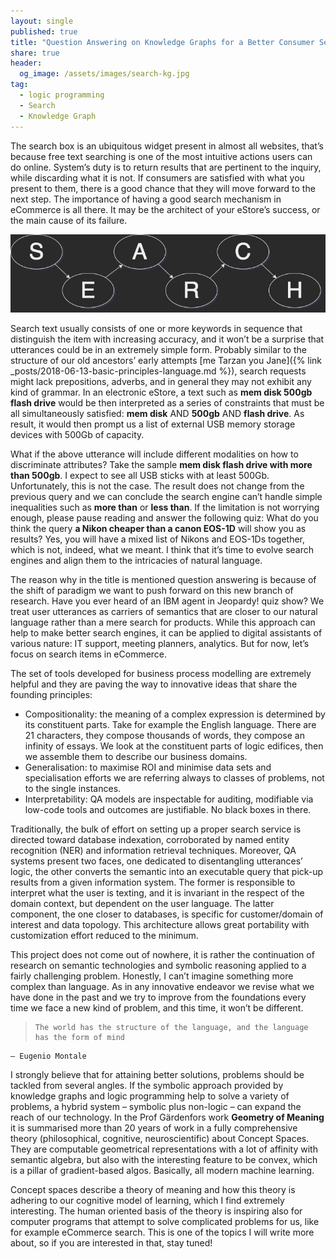 ```yaml
---
layout: single
published: true
title: "Question Answering on Knowledge Graphs for a Better Consumer Search"
share: true
header:
  og_image: /assets/images/search-kg.jpg
tag:
  - logic programming
  - Search
  - Knowledge Graph
---
```

The search box is an ubiquitous widget present in almost all websites, that’s because free text searching is one of the most intuitive actions users can do online. System’s duty is to return results that are pertinent to the inquiry, while discarding what it is not. If consumers are satisfied with what you present to them, there is a good chance that they will move forward to the next step. The importance of having a good search mechanism in eCommerce is all there. It may be the architect of your eStore’s success, or the main cause of its failure.

![](/assets/images/search-kg.jpg)

Search text usually consists of one or more keywords in sequence that distinguish the item with increasing accuracy, and it won’t be a surprise that utterances could be in an extremely simple form. Probably similar to the structure of our old ancestors’ early attempts [me Tarzan you Jane]({% link _posts/2018-06-13-basic-principles-language.md %}), search requests might lack prepositions, adverbs, and in general they may not exhibit any kind of grammar. In an electronic eStore, a text such as **mem disk 500gb flash drive** would be then interpreted as a series of constraints that must be all simultaneously satisfied: **mem disk** AND **500gb** AND **flash drive**. As result, it would then prompt us a list of external USB memory storage devices with 500Gb of capacity.

What if the above utterance will include different modalities on how to discriminate attributes? Take the sample **mem disk flash drive with more than 500gb**. I expect to see all USB sticks with at least 500Gb. Unfortunately, this is not the case. The result does not change from the previous query and we can conclude the search engine can’t handle simple inequalities such as **more than** or **less than**. If the limitation is not worrying enough, please pause reading and answer the following quiz: What do you think the query **a Nikon cheaper than a canon EOS-1D** will show you as results? Yes, you will have a mixed list of Nikons and EOS-1Ds together, which is not, indeed, what we meant. I think that it’s time to evolve search engines and align them to the intricacies of natural language.

The reason why in the title is mentioned question answering is because of the shift of paradigm we want to push forward on this new branch of research. Have you ever heard of an IBM agent in Jeopardy! quiz show? We treat user utterances as carriers of semantics that are closer to our natural language rather than a mere search for products. While this approach can help to make better search engines, it can be applied to digital assistants of various nature: IT support, meeting planners, analytics. But for now, let’s focus on search items in eCommerce.

The set of tools developed for business process modelling are extremely helpful and they are paving the way to innovative ideas that share the founding principles:

- Compositionality: the meaning of a complex expression is determined by its constituent parts. Take for example the English language. There are 21 characters, they compose thousands of words, they compose an infinity of essays. We look at the constituent parts of logic edifices, then we assemble them to describe our business domains.
- Generalisation: to maximise ROI and minimise data sets and specialisation efforts we are referring always to classes of problems, not to the single instances.
- Interpretability: QA models are inspectable for auditing, modifiable via low-code tools and outcomes are justifiable. No black boxes in there.

Traditionally, the bulk of effort on setting up a proper search service is directed toward database indexation, corroborated by named entity recognition (NER) and information retrieval techniques. Moreover, QA systems present two faces, one dedicated to disentangling utterances’ logic, the other converts the semantic into an executable query that pick-up results from a given information system. The former is responsible to interpret what the user is texting, and it is invariant in the respect of the domain context, but dependent on the user language. The latter component, the one closer to databases, is specific for customer/domain of interest and data topology. This architecture allows great portability with customization effort reduced to the minimum.

This project does not come out of nowhere, it is rather the continuation of research on semantic technologies and symbolic reasoning applied to a fairly challenging problem. Honestly, I can’t imagine something more complex than language. As in any innovative endeavor we revise what we have done in the past and we try to improve from the foundations every time we face a new kind of problem, and this time, it won’t be different.

>     The world has the structure of the language, and the language has the form of mind

    – Eugenio Montale

I strongly believe that for attaining better solutions, problems should be tackled from several angles. If the symbolic approach provided by knowledge graphs and logic programming help to solve a variety of problems, a hybrid system – symbolic plus non-logic – can expand the reach of our technology. In the Prof Gärdenfors work **Geometry of Meaning** it is summarised more than 20 years of work in a fully comprehensive theory (philosophical, cognitive, neuroscientific) about Concept Spaces. They are computable geometrical representations with a lot of affinity with semantic algebra, but also with the interesting feature to be convex, which is a pillar of gradient-based algos. Basically, all modern machine learning.

Concept spaces describe a theory of meaning and how this theory is adhering to our cognitive model of learning, which I find extremely interesting. The human oriented basis of the theory is inspiring also for computer programs that attempt to solve complicated problems for us, like for example eCommerce search. This is one of the topics I will write more about, so if you are interested in that, stay tuned!